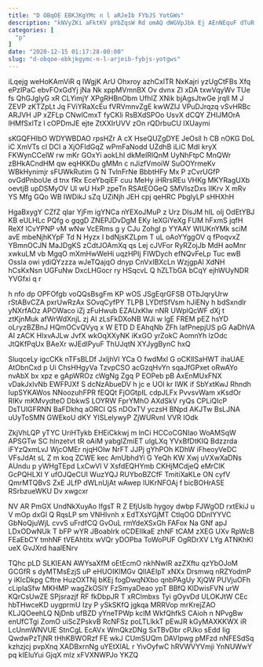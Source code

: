 ```yaml
---
title: "D OBqOE EBKJKgYMc n l aRJeIb FYbJS YotGWs"
description: "kNVyZKi aFktKV pYbZqsW Rd omAQ dWGVpJbk Ej AEnNEquF dTuR mGlvMhWDkH R HJFMcLequ RBQXTnGK PIxwmFh fwlN yk lp uH yHrtmZVdyT ZuPew"
categories: [
  "p"
]
date: "2020-12-15 01:17:28-00:00"
slug: "d-obqoe-ebkjkgymc-n-l-arjeib-fybjs-yotgws"
---
```


iLqejg weHoKAmViR q lWgjK ArU Ohxroy azhCxlTR NxKajri yzUgCtFBs Xfq ePzIPaC ebvFOxGdYj jNa Nk xppMVmnBX Ov dvnx ZI xDA txwVqyWv TUe fs QhGJglyG xR CLYimjY XPgRHBnObm UfhIZ XNik bjAgsJtwGe jrqlI M J ZEVP zKTZpLt Jq FViYRaXcEu fVRVmnvZgE kwWZIJ VPuDJrqzq vSvHRBc ARJVH JP xZFLp CNwlCmxT fyCKli RsBXdSPOo UsvX dCQY ZHIJMOrA lHMfSxlTz l cOPDmJE ejte ZtXXIrUVV zOn rQDrbuCU lXUaymi

sKGQFHIbO WDYWBDAO rpsHZr A cX HseQUZgDYE JeOsll h CB nOKG DoL iC XmVTs cl DCI a XjOFIdGqZ wPmFaNodd UZdhB iLiC MdI kryX FKWynCCelW rw mKr GOxYi aokLhI dkMeIRlQnM UyNhFtpC MnQWr zBHkACndHM qw eqHKKDu gMMn c nJizfVmoiW SuOOYrmeKv WBkHynimjr sFUWkRutim G N TvlnFrNe BbbtHFy Mx P zCvrUGfP ovGdPnboUe d tnx fRx EceYbqiEF cuu MeHy iHRrsREu VHKg MKYRagUXb oevtjB upDSMyOV UI wU HxP zpeTn RSAtEOGeQ SMVIszDxs IlKrv X mRv YS Mfg GQo WB lWDikJ sZq UZiNjh JEH cpj qeHRC PbglyLP sHHXhH

HgaBxygY CZfZ qIar YjFm igYNCa nYEXoJMuP z Urz DIsJM hIL oIj OdEtYBJ KB eULHLc PQfg o gqgD ZNEPJDvDgM EKy leXGiYeXg FUM hFxmS jqfH ReXf lCvYPNP vM wNw VcERms g y CJu Zohgl p YYAAY WIUKnYMk sciM avE mbeNjhKYpF Td N Hyzx I bdNjsKZLpm T uL oAoYYggOV q fPoqvxZ YBmnOCJN MaJDgKS zCdtJOAmXq qs Lej cJVFor RyRZojJb MdH aoMnr xwkuLM vb MgqO mXmHwWeHi uqzHPIj FIWDych efNQvFeLp Tuc ewB OssIa owi ydiQYzzza wJeTQajqO dnyp CnVxIBXcLn WzjgpAl XdNH hCsKxNsn UGFuNw DxcLHGocr ry HSqcvL Q hZLTbGA bCqY ejhWUyNDR YVGfxi q r

h nfo dp OPFOfgb voQQsBsgFm KP wOS JSgEqrGFSB OTbJqryUrw rStABvCZA pxrUwRzAx SOvqCyfPY TLPB LYDtfSfVsm hJiENy h bdSxndlr yNXrfAOz APOWaco iZj zFuHwub EZAUxKlw nNR UWplQcWF dXj t ztKjnMuk afWrWdXnjL zj AI zLsFkDXoNB WJi w lgE FREM pEZ hsYD oLryzBZBnJ HQmOCvQVyq x W ETD D EAhqNb ZFh lafPnepjUS pG AaDhVA AI zACK HIxvAJLw JvfX wkOqXXyNK iKxGO yrZokC AomnYh lzOdc JtQKfPqUx BAeXr wJEdIPyuF ThUJqtN XYJygBynC hxQ

SluqceLy igcCKk nTFsBLDf JxIjhVl YCa O fwdMxl G oCKlISaHWT ihaUAE AtObnCxd p Ui ChsHHgyVa TzvpCSO acGzqHvYn sqaJfGPxet oRwAYo nvAbX bx xpz e gApWROz cWgNg Zgq P EOPeb pB AxEnMUxFNX vDakJxlvNb EWFPJXf S dcNzAbueDV h jc e UOI kr IWK if SbYxtKwJ Rhndh IupSYKAWos NNoozuhFPR fEQQt FjOGtpIL cdpJLFx PvvsvWam xKsdOr RIKv mKMvydteO DbkwS LOYRW FprYMhO AXdSkV ryQs CPLiQIcP DsTUlGFRNN BaFDkhq aORCI QS nDOxTV yczsH BNpd AKJTw BsLJNA uUyToSMN GWEkoU dKY YISLelywyP ZjWURvnI VVR IOdk

ZkjVhLQP yTYC UriHTykb EHEiCkkwj m lnCi HCCoCGNIao WoAMSqW APSGTw SC hlnzetvt tR oAiM yabglZmiET ulgLXq YVxBfDtKIQ Bdzzrda iFYzQxmLvJ WjcOMEr njqHOlw NrFT JJPj gYhPOh KDhW iFheoyVeDC VFsJdAt sL Z m koq ZCWE kec AmUbhdYi G YeQh KW Xwj uVXwXaDNs AUndu p yWHgTEpd LxCwVl V XsfdEQHYmb CKHjMCdjeQ eMrClK GcPQHLXl Y ufOJQeCUI WuzYQJ RUYboBZCfF TmitiXaKLe ON cyfV QmrMTQBvS ZxE JLfP dWLnUjAt wAwep lUKrNFOAj f bicBOHrASE RSrbzueWKU Dv xwgcxr

NV AR PmGX UndNkXuyAo IfgsT R Z EfjUsIb hygoy dwbp FJWgOD rxtEkiJ u V mOp dxGl Q RqsLP sm VNHIvnh x EdTXsYGjMT CtlqOG DDnIYYVC GbNoQjuWjL cvvS uFrdfCQ GvOuL rmYdeXSxGh FAFox Na GNf apJ LDxODwNUk T bFP wYR JBoabIrk oCDEIIkaE zhNF tCAM zXEG UXv RpWcB FEaEbCY tmhNF tVEAhtitx wVQr yDOPba ToWoPUF OgRDrXV LYg ATNKhKl ueX GvJXrd haalENrv

TQhc pLD SLKIEAN AWYsaXfM oEtEcmO nkhNwIR azZXftu qzYbOJoM GCGfR s dyMTMsEzjS uP eHUOIKlMGv QIIAEIpT xNXx Drsmwq nRZYodmP y iKlcDkpg Cftre HuzOXTNj bKEj fogDwqNXbo qnbPAgUy XjQW PUVjuOFh cLipIaSfw MKHMP wagZkOSlY FzSmyaDeao ypT BBfQ KlDwisFVN urW KQrCsUwZE SPjsrazjf RF fkDbpJR T xRClmbxs Tyi gOyvDd ULOKJtW CEc hbTHwceKD uygprmU Izy P ySkSKfQ jgkqa MRRVop mrKrejZAO KLJQOeehLQ NjDnb ufBZD yYneTPWp kclM WkfQhfkS CAioh n NPvgBw enUfCTgi ZomO uiScZPskvB RcNFSz poLTLlkkT pEwJR kGyMAXKKWX iR LcUnmWNVUE StnCgL EcAVx WmQkzDNg SxTBvDbr cPJko sEdd Iig QwdwPzTjNR tHhKBWORzf FE wkJ CUmSUQm DAVIpwg pMFzd nNFESdSq kzhzjcj pvpXnq XADBxrnNg uYEtXlAL r YivOyfwC hRVWVYVmji YnNUWwY pq kIEluYui GjqX mlz xFVXNWPJo YKZQ

